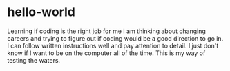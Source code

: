 # hello-world
Learning if coding is the right job for me
I am thinking about changing careers and trying to figure out if coding would be a good direction to go in. I can follow written instructions well and pay attention to detail. I just don't know if I want to be on the computer all of the time. This is my way of testing the waters. 
